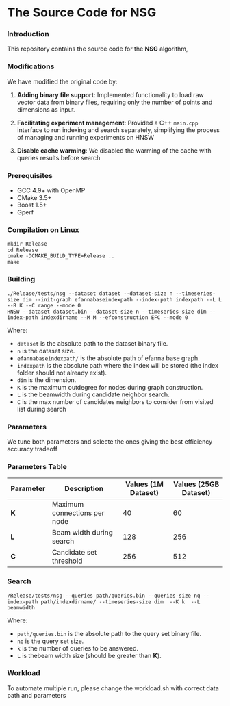 # The Source Code for NSG

### Introduction

This repository contains the source code for the **NSG** algorithm,
### Modifications

We have modified the original code by:

1. **Adding binary file support**: Implemented functionality to load raw vector data from binary files, requiring only the number of points and dimensions as input.

2. **Facilitating experiment management**: Provided a C++ `main.cpp` interface to run indexing and search separately, simplifying the process of managing and running experiments on HNSW
3. **Disable cache warming**: We disabled the warming of the cache with queries results before search 

### Prerequisites

- GCC 4.9+ with OpenMP
- CMake 3.5+
- Boost 1.5+
- Gperf

### Compilation on Linux
```shell
mkdir Release
cd Release
cmake -DCMAKE_BUILD_TYPE=Release ..
make
```


### Building
```shell
./Release/tests/nsg --dataset dataset --dataset-size n --timeseries-size dim --init-graph efannabaseindexpath --index-path indexpath --L L --R K --C range --mode 0
HNSW --dataset dataset.bin --dataset-size n --timeseries-size dim --index-path indexdirname --M M --efconstruction EFC --mode 0
```

Where:

- `dataset` is the absolute path to the dataset binary file.
- `n` is the dataset size.
- `efannabaseindexpath/` is the absolute path of efanna base graph.
- `indexpath` is the absolute path where the index will be stored (the index folder should not already exist).
- `dim` is the dimension.
- `K` is the maximum outdegree for nodes during graph construction.
- `L` is the beamwidth during candidate neighbor search.
- `C` is the max number of candidates neighbors to consider from visited list during search

### Parameters
We tune both parameters and selecte the ones giving the best efficiency accuracy tradeoff

### Parameters Table

| **Parameter** | **Description**                           | **Values (1M Dataset)** | **Values (25GB Dataset)**  |
|---------------|-------------------------------------------|--------------------------|---------------------------|
| **K**         | Maximum connections per node              | 40                       | 60                        | 
| **L**       | Beam width during search                  | 128                      | 256                       | 
| **C**       | Candidate set threshold                  | 256                      | 512                      | 



### Search
```shell
/Release/tests/nsg --queries path/queries.bin --queries-size nq --index-path path/indexdirname/ --timeseries-size dim  --K k  --L beamwidth 
```
Where:
- `path/queries.bin` is the absolute path to the query set binary file.
- `nq` is the query set size.
- `k` is  the number of queries to be answered.
- `L` is thebeam width size (should be greater than **K**).

### Workload
To automate multiple run, please change the workload.sh with correct data path and parameters 
